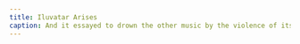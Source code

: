 ```yaml
---
title: Iluvatar Arises
caption: And it essayed to drown the other music by the violence of its voice, but it seemed that its most triumphant notes were taken by the other and woven into its own solemn pattern. In the midst of this strife, whereat the halls of Iluvatar shook and a tremor ran out into the silences yet unmoved, Iluvatar arose a third time, and his face was terrible to behold. Then he raised up both his hands, and in one chord, deeper than the Abyss, higher than the Firmament, piercing as the light of the eye of Iluvatar, the Music ceased.
---
```


